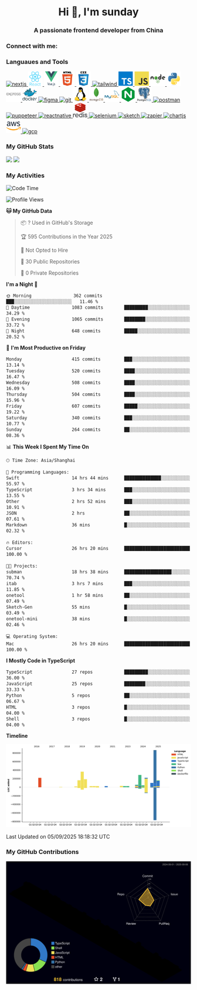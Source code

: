 <h1 align="center">Hi 👋, I'm sunday</h1>
<h3 align="center">A passionate frontend developer from China</h3>

<h3 align="left">Connect with me:</h3>
<p align="left">
</p>

### Languaues and Tools

<span >  
  <a href="https://nextjs.org/" target="_blank" rel="noreferrer"> <img src="https://cdn.worldvectorlogo.com/logos/nextjs-2.svg" alt="nextjs" width="40" height="40"/> </a>
  <a href="https://reactjs.org/" target="_blank" rel="noreferrer"> <img src="https://raw.githubusercontent.com/devicons/devicon/master/icons/react/react-original-wordmark.svg" alt="react" width="40" height="40"/> </a>
  <a href="https://vuejs.org/" target="_blank" rel="noreferrer"> <img src="https://raw.githubusercontent.com/devicons/devicon/master/icons/vuejs/vuejs-original-wordmark.svg" alt="vuejs" width="40" height="40"/> </a>
  <a href="https://www.w3.org/html/" target="_blank" rel="noreferrer"> <img src="https://raw.githubusercontent.com/devicons/devicon/master/icons/html5/html5-original-wordmark.svg" alt="html5" width="40" height="40"/> </a>
  <a href="https://www.w3schools.com/css/" target="_blank" rel="noreferrer"> <img src="https://raw.githubusercontent.com/devicons/devicon/master/icons/css3/css3-original-wordmark.svg" alt="css3" width="40" height="40"/> </a>
  <a href="https://tailwindcss.com/" target="_blank" rel="noreferrer"> <img src="https://www.vectorlogo.zone/logos/tailwindcss/tailwindcss-icon.svg" alt="tailwind" width="40" height="40"/> </a>
  <a href="https://www.typescriptlang.org/" target="_blank" rel="noreferrer"> <img src="https://raw.githubusercontent.com/devicons/devicon/master/icons/typescript/typescript-original.svg" alt="typescript" width="40" height="40"/> </a>
  <a href="https://developer.mozilla.org/en-US/docs/Web/JavaScript" target="_blank" rel="noreferrer"> <img src="https://raw.githubusercontent.com/devicons/devicon/master/icons/javascript/javascript-original.svg" alt="javascript" width="40" height="40"/> </a>
  <a href="https://nodejs.org" target="_blank" rel="noreferrer"> <img src="https://raw.githubusercontent.com/devicons/devicon/master/icons/nodejs/nodejs-original-wordmark.svg" alt="nodejs" width="40" height="40"/> </a>
  <a href="https://www.python.org" target="_blank" rel="noreferrer"> <img src="https://raw.githubusercontent.com/devicons/devicon/master/icons/python/python-original.svg" alt="python" width="40" height="40"/> </a>
  <a href="https://expressjs.com" target="_blank" rel="noreferrer"> <img src="https://raw.githubusercontent.com/devicons/devicon/master/icons/express/express-original-wordmark.svg" alt="express" width="40" height="40"/> </a> 
  <a href="https://www.docker.com/" target="_blank" rel="noreferrer"> <img src="https://raw.githubusercontent.com/devicons/devicon/master/icons/docker/docker-original-wordmark.svg" alt="docker" width="40" height="40"/> </a>
  <a href="https://www.figma.com/" target="_blank" rel="noreferrer"> <img src="https://www.vectorlogo.zone/logos/figma/figma-icon.svg" alt="figma" width="40" height="40"/> </a> 
  <a href="https://git-scm.com/" target="_blank" rel="noreferrer"> <img src="https://www.vectorlogo.zone/logos/git-scm/git-scm-icon.svg" alt="git" width="40" height="40"/> </a>
  <a href="https://www.linux.org/" target="_blank" rel="noreferrer"> <img src="https://raw.githubusercontent.com/devicons/devicon/master/icons/linux/linux-original.svg" alt="linux" width="40" height="40"/> </a> <a href="https://www.mongodb.com/" target="_blank" rel="noreferrer"> <img src="https://raw.githubusercontent.com/devicons/devicon/master/icons/mongodb/mongodb-original-wordmark.svg" alt="mongodb" width="40" height="40"/> </a> <a href="https://www.mysql.com/" target="_blank" rel="noreferrer"> <img src="https://raw.githubusercontent.com/devicons/devicon/master/icons/mysql/mysql-original-wordmark.svg" alt="mysql" width="40" height="40"/> </a>  <a href="https://www.nginx.com" target="_blank" rel="noreferrer"> <img src="https://raw.githubusercontent.com/devicons/devicon/master/icons/nginx/nginx-original.svg" alt="nginx" width="40" height="40"/> </a>
  <a href="https://www.postgresql.org" target="_blank" rel="noreferrer"> <img src="https://raw.githubusercontent.com/devicons/devicon/master/icons/postgresql/postgresql-original-wordmark.svg" alt="postgresql" width="40" height="40"/> </a> <a href="https://postman.com" target="_blank" rel="noreferrer"> <img src="https://www.vectorlogo.zone/logos/getpostman/getpostman-icon.svg" alt="postman" width="40" height="40"/> </a> <a href="https://github.com/puppeteer/puppeteer" target="_blank" rel="noreferrer"> <img src="https://www.vectorlogo.zone/logos/pptrdev/pptrdev-official.svg" alt="puppeteer" width="40" height="40"/> </a>
  <a href="https://reactnative.dev/" target="_blank" rel="noreferrer"> <img src="https://reactnative.dev/img/header_logo.svg" alt="reactnative" width="40" height="40"/> </a> <a href="https://redis.io" target="_blank" rel="noreferrer"> <img src="https://raw.githubusercontent.com/devicons/devicon/master/icons/redis/redis-original-wordmark.svg" alt="redis" width="40" height="40"/> </a> <a href="https://www.selenium.dev" target="_blank" rel="noreferrer"> <img src="https://raw.githubusercontent.com/detain/svg-logos/780f25886640cef088af994181646db2f6b1a3f8/svg/selenium-logo.svg" alt="selenium" width="40" height="40"/> </a> <a href="https://www.sketch.com/" target="_blank" rel="noreferrer"> <img src="https://www.vectorlogo.zone/logos/sketchapp/sketchapp-icon.svg" alt="sketch" width="40" height="40"/> </a>
    <a href="https://zapier.com" target="_blank" rel="noreferrer"> <img src="https://www.vectorlogo.zone/logos/zapier/zapier-icon.svg" alt="zapier" width="40" height="40"/> </a>
  <a href="https://www.chartjs.org" target="_blank" rel="noreferrer"> <img src="https://www.chartjs.org/media/logo-title.svg" alt="chartjs" width="40" height="40"/> </a>
  <a href="https://aws.amazon.com" target="_blank" rel="noreferrer"> <img src="https://raw.githubusercontent.com/devicons/devicon/master/icons/amazonwebservices/amazonwebservices-original-wordmark.svg" alt="aws" width="40" height="40"/> </a>
  <a href="https://cloud.google.com" target="_blank" rel="noreferrer"> <img src="https://www.vectorlogo.zone/logos/google_cloud/google_cloud-icon.svg" alt="gcp" width="40" height="40"/> </a> 
</span>

### My GitHub Stats

<div align="left">
  <img src="https://github-readme-stats.vercel.app/api?username=hst-Sunday&theme=dark&hide_border=false&include_all_commits=true&count_private=true" /> 
  <img src="https://github-readme-stats.vercel.app/api/top-langs/?username=hst-Sunday&theme=dark&hide_border=false&include_all_commits=true&count_private=true&layout=compact" />
</div>

### My Activities

<!--START_SECTION:waka-->
![Code Time](http://img.shields.io/badge/Code%20Time-733%20hrs%206%20mins-blue)

![Profile Views](http://img.shields.io/badge/Profile%20Views-0-blue)

**🐱 My GitHub Data** 

> 📦 ? Used in GitHub's Storage 
 > 
> 🏆 595 Contributions in the Year 2025
 > 
> 🚫 Not Opted to Hire
 > 
> 📜 30 Public Repositories 
 > 
> 🔑 0 Private Repositories 
 > 
**I'm a Night 🦉** 

```text
🌞 Morning                362 commits         ███░░░░░░░░░░░░░░░░░░░░░░   11.46 % 
🌆 Daytime                1083 commits        █████████░░░░░░░░░░░░░░░░   34.29 % 
🌃 Evening                1065 commits        ████████░░░░░░░░░░░░░░░░░   33.72 % 
🌙 Night                  648 commits         █████░░░░░░░░░░░░░░░░░░░░   20.52 % 
```
📅 **I'm Most Productive on Friday** 

```text
Monday                   415 commits         ███░░░░░░░░░░░░░░░░░░░░░░   13.14 % 
Tuesday                  520 commits         ████░░░░░░░░░░░░░░░░░░░░░   16.47 % 
Wednesday                508 commits         ████░░░░░░░░░░░░░░░░░░░░░   16.09 % 
Thursday                 504 commits         ████░░░░░░░░░░░░░░░░░░░░░   15.96 % 
Friday                   607 commits         █████░░░░░░░░░░░░░░░░░░░░   19.22 % 
Saturday                 340 commits         ███░░░░░░░░░░░░░░░░░░░░░░   10.77 % 
Sunday                   264 commits         ██░░░░░░░░░░░░░░░░░░░░░░░   08.36 % 
```


📊 **This Week I Spent My Time On** 

```text
🕑︎ Time Zone: Asia/Shanghai

💬 Programming Languages: 
Swift                    14 hrs 44 mins      ██████████████░░░░░░░░░░░   55.97 % 
TypeScript               3 hrs 34 mins       ███░░░░░░░░░░░░░░░░░░░░░░   13.55 % 
Other                    2 hrs 52 mins       ███░░░░░░░░░░░░░░░░░░░░░░   10.91 % 
JSON                     2 hrs               ██░░░░░░░░░░░░░░░░░░░░░░░   07.61 % 
Markdown                 36 mins             █░░░░░░░░░░░░░░░░░░░░░░░░   02.32 % 

🔥 Editors: 
Cursor                   26 hrs 20 mins      █████████████████████████   100.00 % 

🐱‍💻 Projects: 
subman                   18 hrs 38 mins      ██████████████████░░░░░░░   70.74 % 
itab                     3 hrs 7 mins        ███░░░░░░░░░░░░░░░░░░░░░░   11.85 % 
onetool                  1 hr 58 mins        ██░░░░░░░░░░░░░░░░░░░░░░░   07.49 % 
Sketch-Gen               55 mins             █░░░░░░░░░░░░░░░░░░░░░░░░   03.49 % 
onetool-mini             38 mins             █░░░░░░░░░░░░░░░░░░░░░░░░   02.46 % 

💻 Operating System: 
Mac                      26 hrs 20 mins      █████████████████████████   100.00 % 
```

**I Mostly Code in TypeScript** 

```text
TypeScript               27 repos            █████████░░░░░░░░░░░░░░░░   36.00 % 
JavaScript               25 repos            ████████░░░░░░░░░░░░░░░░░   33.33 % 
Python                   5 repos             ██░░░░░░░░░░░░░░░░░░░░░░░   06.67 % 
HTML                     3 repos             █░░░░░░░░░░░░░░░░░░░░░░░░   04.00 % 
Shell                    3 repos             █░░░░░░░░░░░░░░░░░░░░░░░░   04.00 % 
```



**Timeline**

![Lines of Code chart](https://raw.githubusercontent.com/hst-Sunday/hst-Sunday/main/assets/bar_graph.png)


 Last Updated on 05/09/2025 18:18:32 UTC
<!--END_SECTION:waka-->

### My GitHub Contributions

![](./profile-3d-contrib/profile-night-rainbow.svg)
